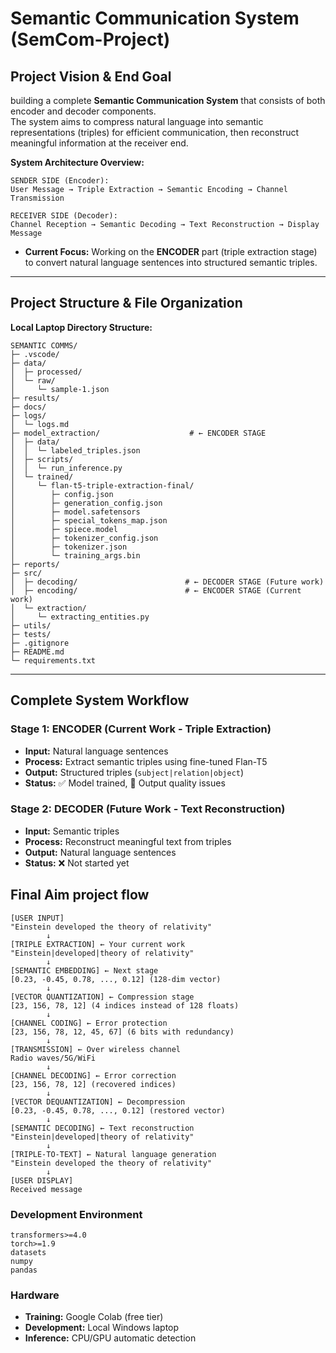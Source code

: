 # Semantic Communication System (SemCom-Project)

## Project Vision & End Goal
building a complete **Semantic Communication System** that consists of both encoder and decoder components.  
The system aims to compress natural language into semantic representations (triples) for efficient communication, then reconstruct meaningful information at the receiver end.

**System Architecture Overview:**
```
SENDER SIDE (Encoder):
User Message → Triple Extraction → Semantic Encoding → Channel Transmission

RECEIVER SIDE (Decoder): 
Channel Reception → Semantic Decoding → Text Reconstruction → Display Message

```

- **Current Focus:** Working on the **ENCODER** part (triple extraction stage) to convert natural language sentences into structured semantic triples.

---

## Project Structure & File Organization

**Local Laptop Directory Structure:**

```
SEMANTIC COMMS/
├─ .vscode/
├─ data/
│  ├─ processed/
│  └─ raw/
│     └─ sample-1.json
├─ results/
├─ docs/
├─ logs/
│  └─ logs.md
├─ model_extraction/                    # ← ENCODER STAGE
│  ├─ data/
│  │  └─ labeled_triples.json
│  ├─ scripts/
│  │  └─ run_inference.py
│  └─ trained/
│     └─ flan-t5-triple-extraction-final/
│        ├─ config.json
│        ├─ generation_config.json
│        ├─ model.safetensors
│        ├─ special_tokens_map.json
│        ├─ spiece.model
│        ├─ tokenizer_config.json
│        ├─ tokenizer.json
│        └─ training_args.bin
├─ reports/
├─ src/
│  ├─ decoding/                        # ← DECODER STAGE (Future work)
│  ├─ encoding/                        # ← ENCODER STAGE (Current work)
│  └─ extraction/
│     └─ extracting_entities.py
├─ utils/
├─ tests/
├─ .gitignore
├─ README.md
└─ requirements.txt
```

---

## Complete System Workflow

### Stage 1: ENCODER (Current Work - Triple Extraction)
- **Input:** Natural language sentences  
- **Process:** Extract semantic triples using fine-tuned Flan-T5  
- **Output:** Structured triples (`subject|relation|object`)  
- **Status:** ✅ Model trained, 🚨 Output quality issues  

### Stage 2: DECODER (Future Work - Text Reconstruction)
- **Input:** Semantic triples  
- **Process:** Reconstruct meaningful text from triples  
- **Output:** Natural language sentences  
- **Status:** ❌ Not started yet  

## Final Aim project flow
```
[USER INPUT]
"Einstein developed the theory of relativity"
        ↓
[TRIPLE EXTRACTION] ← Your current work
"Einstein|developed|theory of relativity"
        ↓
[SEMANTIC EMBEDDING] ← Next stage
[0.23, -0.45, 0.78, ..., 0.12] (128-dim vector)
        ↓
[VECTOR QUANTIZATION] ← Compression stage
[23, 156, 78, 12] (4 indices instead of 128 floats)
        ↓
[CHANNEL CODING] ← Error protection
[23, 156, 78, 12, 45, 67] (6 bits with redundancy)
        ↓
[TRANSMISSION] ← Over wireless channel
Radio waves/5G/WiFi
        ↓
[CHANNEL DECODING] ← Error correction
[23, 156, 78, 12] (recovered indices)
        ↓
[VECTOR DEQUANTIZATION] ← Decompression
[0.23, -0.45, 0.78, ..., 0.12] (restored vector)
        ↓
[SEMANTIC DECODING] ← Text reconstruction
"Einstein|developed|theory of relativity"
        ↓
[TRIPLE-TO-TEXT] ← Natural language generation
"Einstein developed the theory of relativity"
        ↓
[USER DISPLAY]
Received message

```
### Development Environment
```
transformers>=4.0
torch>=1.9
datasets
numpy
pandas
```

### Hardware
- **Training:** Google Colab (free tier)  
- **Development:** Local Windows laptop  
- **Inference:** CPU/GPU automatic detection  






